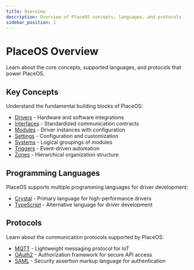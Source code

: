```yaml
---
title: Overview
description: Overview of PlaceOS concepts, languages, and protocols
sidebar_position: 1
---
```


# PlaceOS Overview

Learn about the core concepts, supported languages, and protocols that power PlaceOS.

## Key Concepts

Understand the fundamental building blocks of PlaceOS:

- [Drivers](key-concepts/drivers) - Hardware and software integrations
- [Interfaces](key-concepts/interfaces) - Standardized communication contracts
- [Modules](key-concepts/modules) - Driver instances with configuration
- [Settings](key-concepts/settings) - Configuration and customization
- [Systems](key-concepts/systems) - Logical groupings of modules
- [Triggers](key-concepts/triggers) - Event-driven automation
- [Zones](key-concepts/zones) - Hierarchical organization structure

## Programming Languages

PlaceOS supports multiple programming languages for driver development:

- [Crystal](Languages/crystal) - Primary language for high-performance drivers
- [TypeScript](Languages/typescript) - Alternative language for driver development

## Protocols

Learn about the communication protocols supported by PlaceOS:

- [MQTT](Protocols/mqtt) - Lightweight messaging protocol for IoT
- [OAuth2](Protocols/oauth2) - Authorization framework for secure API access
- [SAML](Protocols/saml) - Security assertion markup language for authentication
